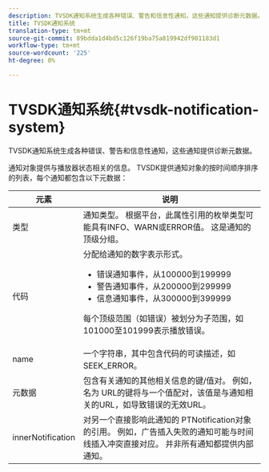 ```yaml
---
description: TVSDK通知系统生成各种错误、警告和信息性通知，这些通知提供诊断元数据。
title: TVSDK通知系统
translation-type: tm+mt
source-git-commit: 89bdda1d4bd5c126f19ba75a819942df901183d1
workflow-type: tm+mt
source-wordcount: '225'
ht-degree: 0%

---
```



# TVSDK通知系统{#tvsdk-notification-system}

TVSDK通知系统生成各种错误、警告和信息性通知，这些通知提供诊断元数据。

通知对象提供与播放器状态相关的信息。 TVSDK提供通知对象的按时间顺序排序的列表，每个通知都包含以下元数据：

<table frame="all" colsep="1" rowsep="1" id="table_DBA8CACF02DB4AF2B053E560850B49CE"> 
 <thead> 
  <tr rowsep="1"> 
   <th colname="1" class="entry"> 元素 </th> 
   <th colname="2" class="entry"> 说明 </th> 
  </tr> 
 </thead>
 <tbody> 
  <tr rowsep="1"> 
   <td colname="1"><span class="codeph"> 类型</span> </td> 
   <td colname="2"> 通知类型。 根据平台，此属性引用的枚举类型可能具有INFO、WARN或ERROR值。 这是通知的顶级分组。 </td> 
  </tr> 
  <tr rowsep="1"> 
   <td colname="1"><span class="codeph"> 代码</span> </td> 
   <td colname="2">分配给通知的数字表示形式。 
    <ul id="ul_31AB497C6FFA452496DD09B0D78687B9"> 
     <li id="li_53E75022C50246E0982E315D04EFD8B3">错误通知事件，从100000到199999 </li> 
     <li id="li_11AE91D1325E4F718228E662C9C55F9A">警告通知事件，从200000到299999 </li> 
     <li id="li_6D3EA03845294DC2BAD1ACF507639E51">信息通知事件，从300000到399999 </li> 
    </ul> <p>每个顶级范围（如错误）被划分为子范围，如101000至101999表示播放错误。 </p> </td> 
  </tr> 
  <tr rowsep="1"> 
   <td colname="1"><span class="codeph"> name</span> </td> 
   <td colname="2">一个字符串，其中包含代码的可读描述，如<span class="codeph"> SEEK_ERROR</span>。 </td> 
  </tr> 
  <tr rowsep="1"> 
   <td colname="1"><span class="codeph"> 元数据</span> </td> 
   <td colname="2">包含有关通知的其他相关信息的键/值对。 例如，名为<span class="codeph"> URL</span>的键将与一个值配对，该值是与通知相关的URL，如导致错误的无效URL。 </td> 
  </tr> 
  <tr rowsep="0"> 
   <td colname="1"><span class="codeph"> innerNotification</span> </td> 
   <td colname="2">对另一个直接影响此通知的<span class="codeph"> PTNotification</span>对象的引用。 例如，广告插入失败的通知可能与时间线插入冲突直接对应。 并非所有通知都提供内部通知。 </td> 
  </tr> 
 </tbody> 
</table>
